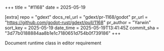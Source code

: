 +++
title = "#1168"
date = 2025-05-19

[extra]
repo = "gdext"
docs_rel_url = "gdext/pr-1168/godot"
pr_url = "https://github.com/godot-rust/gdext/pull/1168"
pr_author = "Yarwin"
sort_key = 2025-05-19
date_time = 2025-05-19T13:41:45Z
commit_sha = "3d77b0188884aa8b1e1c7180651d754b0f739186"
+++

Document runtime class in editor requirement
